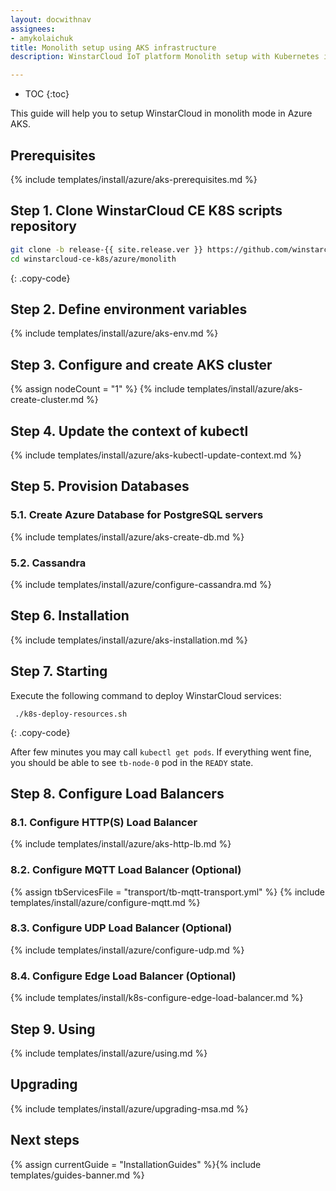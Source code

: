 ```yaml
---
layout: docwithnav
assignees:
- amykolaichuk
title: Monolith setup using AKS infrastructure
description: WinstarCloud IoT platform Monolith setup with Kubernetes in Azure AKS 

---
```


* TOC
{:toc}

This guide will help you to setup WinstarCloud in monolith mode in Azure AKS.

## Prerequisites

{% include templates/install/azure/aks-prerequisites.md %}


## Step 1. Clone WinstarCloud CE K8S scripts repository

```bash
git clone -b release-{{ site.release.ver }} https://github.com/winstarcloud/winstarcloud-ce-k8s.git
cd winstarcloud-ce-k8s/azure/monolith
```
{: .copy-code}

## Step 2. Define environment variables

{% include templates/install/azure/aks-env.md %}

## Step 3. Configure and create AKS cluster

{% assign nodeCount = "1" %}
{% include templates/install/azure/aks-create-cluster.md %}

## Step 4. Update the context of kubectl

{% include templates/install/azure/aks-kubectl-update-context.md %}

## Step 5. Provision Databases

### 5.1. Create Azure Database for PostgreSQL servers

{% include templates/install/azure/aks-create-db.md %}

### 5.2. Cassandra

{% include templates/install/azure/configure-cassandra.md %}

## Step 6. Installation

{% include templates/install/azure/aks-installation.md %}

## Step 7. Starting

Execute the following command to deploy WinstarCloud services:

```
 ./k8s-deploy-resources.sh
```
{: .copy-code}

After few minutes you may call `kubectl get pods`. If everything went fine, you should be able to see `tb-node-0` pod in the `READY` state.

## Step 8. Configure Load Balancers

### 8.1. Configure HTTP(S) Load Balancer
{% include templates/install/azure/aks-http-lb.md %}

### 8.2. Configure MQTT Load Balancer (Optional)

{% assign tbServicesFile = "transport/tb-mqtt-transport.yml" %}
{% include templates/install/azure/configure-mqtt.md %}

### 8.3. Configure UDP Load Balancer (Optional)

{% include templates/install/azure/configure-udp.md %}

### 8.4. Configure Edge Load Balancer (Optional)

{% include templates/install/k8s-configure-edge-load-balancer.md %}

## Step 9. Using

{% include templates/install/azure/using.md %}

## Upgrading

{% include templates/install/azure/upgrading-msa.md %}

## Next steps

{% assign currentGuide = "InstallationGuides" %}{% include templates/guides-banner.md %}
